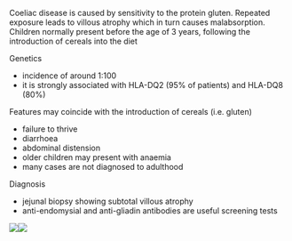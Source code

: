 Coeliac disease is caused by sensitivity to the protein gluten. Repeated exposure leads to villous atrophy which in turn causes malabsorption. Children normally present before the age of 3 years, following the introduction of cereals into the diet  
  
Genetics  
* incidence of around 1:100
* it is strongly associated with HLA\-DQ2 (95% of patients) and HLA\-DQ8 (80%)

  
Features may coincide with the introduction of cereals (i.e. gluten)  
* failure to thrive
* diarrhoea
* abdominal distension
* older children may present with anaemia
* many cases are not diagnosed to adulthood

  
Diagnosis  
* jejunal biopsy showing subtotal villous atrophy
* anti\-endomysial and anti\-gliadin antibodies are useful screening tests

  
[![](https://d32xxyeh8kfs8k.cloudfront.net/images_Passmedicine/usb077.jpg)](https://d32xxyeh8kfs8k.cloudfront.net/images_Passmedicine/usb077b.jpg)[![](https://d32xxyeh8kfs8k.cloudfront.net/images_Passmedicine/usb078.jpg)](https://d32xxyeh8kfs8k.cloudfront.net/images_Passmedicine/usb078b.jpg)